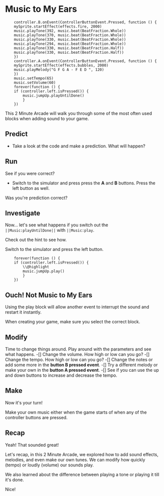 # Music to My Ears

```template
    controller.B.onEvent(ControllerButtonEvent.Pressed, function () {
    mySprite.startEffect(effects.fire, 2000)
    music.playTone(392, music.beat(BeatFraction.Whole))
    music.playTone(370, music.beat(BeatFraction.Whole))
    music.playTone(330, music.beat(BeatFraction.Whole))
    music.playTone(294, music.beat(BeatFraction.Whole))
    music.playTone(330, music.beat(BeatFraction.Half))
    music.playTone(330, music.beat(BeatFraction.Half))
    })
    controller.A.onEvent(ControllerButtonEvent.Pressed, function () {
    mySprite.startEffect(effects.bubbles, 2000)
    music.playMelody("G F G A - F E D ", 120)
    })
    music.setTempo(65)
    music.setVolume(60)
    forever(function () {
    if (controller.left.isPressed()) {
        music.jumpUp.playUntilDone()
        }
    })
```
This 2 Minute Arcade will walk you through some of the most often used blocks when adding sound to your game.

## Predict 
- Take a look at the code and make a prediction. What will happen?

## Run 
See if you were correct? 

- Switch to the simulator and press press the **A** and **B** buttons. Press the left button as well. 

Was you're prediction correct?

## Investigate 
Now... let's see what happens if you switch out the ``||Music:playUntilDone||`` with ``||Music:play``.

Check out the hint to see how.

Switch to the simulator and press the left button.

```blocks
    forever(function () {
    if (controller.left.isPressed()) {
        \\@highlight
        music.jumpUp.play()
        }
    })
```
## Ouch! Not Music to My Ears
Using the play block will allow another event to interrupt the sound and restart it instantly.

When creating your game, make sure you select the correct block.

## Modify 
Time to change things around. Play around with the parameters and see what happens.
-[] Change the volume. How high or low can you go?
-[] Change the tempo. How high or low can you go?
-[] Change the notes or add some more in the **button B pressed event**.
-[] Try a different melody or make your own in the **button A pressed event**.
-[] See if you can use the up and down buttons to increase and decrease the tempo.

## Make
Now it's your turn!

Make your own music either when the game starts of when any of the controller buttons are pressed.

## Recap 
Yeah! That sounded great!

Let's recap, in this 2 Minute Arcade, we explored how to add sound effects, melodies, and even make our own tunes. We can modify how quickly (tempo) or loudly (volume) our sounds play.

We also learned about the difference between playing a tone or playing it till it's done.

Nice!
